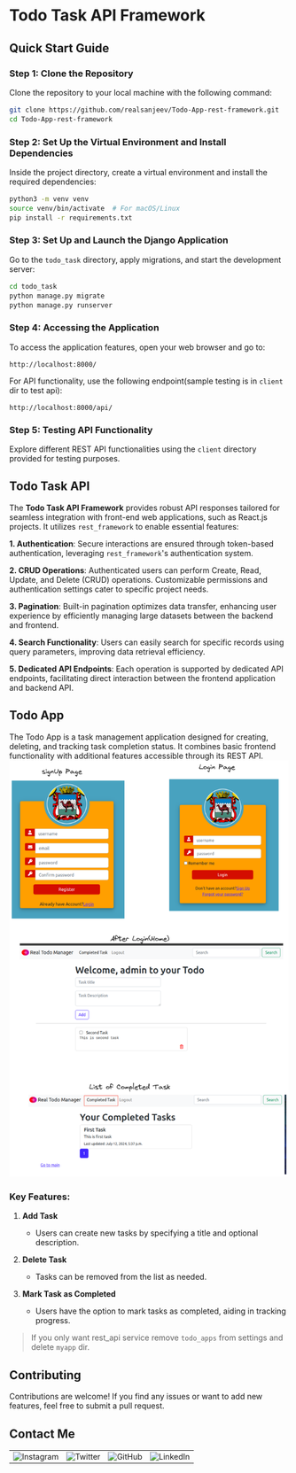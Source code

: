 # Todo Task API Framework

## Quick Start Guide

### Step 1: Clone the Repository

Clone the repository to your local machine with the following command:
```bash
git clone https://github.com/realsanjeev/Todo-App-rest-framework.git
cd Todo-App-rest-framework
```

### Step 2: Set Up the Virtual Environment and Install Dependencies

Inside the project directory, create a virtual environment and install the required dependencies:
```bash
python3 -m venv venv
source venv/bin/activate  # For macOS/Linux
pip install -r requirements.txt
```

### Step 3: Set Up and Launch the Django Application

Go to the `todo_task` directory, apply migrations, and start the development server:
```bash
cd todo_task
python manage.py migrate
python manage.py runserver
```

### Step 4: Accessing the Application

To access the application features, open your web browser and go to:
```
http://localhost:8000/
```

For API functionality, use the following endpoint(sample testing is in `client` dir to test api):
```
http://localhost:8000/api/
```

### Step 5: Testing API Functionality

Explore different REST API functionalities using the `client` directory provided for testing purposes.

## Todo Task API 

The **Todo Task API Framework** provides robust API responses tailored for seamless integration with front-end web applications, such as React.js projects. It utilizes `rest_framework` to enable essential features:

**1. Authentication**: Secure interactions are ensured through token-based authentication, leveraging `rest_framework`'s authentication system.

**2. CRUD Operations**: Authenticated users can perform Create, Read, Update, and Delete (CRUD) operations. Customizable permissions and authentication settings cater to specific project needs.

**3. Pagination**: Built-in pagination optimizes data transfer, enhancing user experience by efficiently managing large datasets between the backend and frontend.

**4. Search Functionality**: Users can easily search for specific records using query parameters, improving data retrieval efficiency.

**5. Dedicated API Endpoints**: Each operation is supported by dedicated API endpoints, facilitating direct interaction between the frontend application and backend API.


## Todo App

The Todo App is a task management application designed for creating, deleting, and tracking task completion status. It combines basic frontend functionality with additional features accessible through its REST API.
![Figure of webpage](todo_task/myapp/static/images/demo-web.png)

### Key Features:

1. **Add Task**
   - Users can create new tasks by specifying a title and optional description.

2. **Delete Task**
   - Tasks can be removed from the list as needed.

3. **Mark Task as Completed**
   - Users have the option to mark tasks as completed, aiding in tracking progress.

> If you only want rest_api service remove `todo_apps` from settings and delete `myapp` dir.

## Contributing

Contributions are welcome! If you find any issues or want to add new features, feel free to submit a pull request.

## Contact Me

<table>
  <tr>
    <td><img src="https://github.com/realsanjeev/protfolio/blob/main/src/assets/images/instagram.png" alt="Instagram" width="50" height="50"></td>
    <td><img src="https://github.com/realsanjeev/protfolio/blob/main/src/assets/images/twitter.png" alt="Twitter" width="50" height="50"></td>
    <td><img src="https://github.com/realsanjeev/protfolio/blob/main/src/assets/images/github.png" alt="GitHub" width="50" height="50"></td>
    <td><img src="https://github.com/realsanjeev/protfolio/blob/main/src/assets/images/linkedin-logo.png" alt="LinkedIn" width="50" height="50"></td>
  </tr>
</table>

